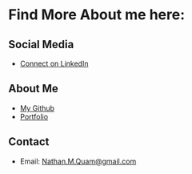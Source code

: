 # Find More About me here:

## Social Media
  - [Connect on LinkedIn](https://linkedin.com)
## About Me
  - [My Github](https://github.com/NathanMQuam)
  - [Portfolio](https://github.com/NathanMQuam)
## Contact
  - Email: Nathan.M.Quam@gmail.com
  